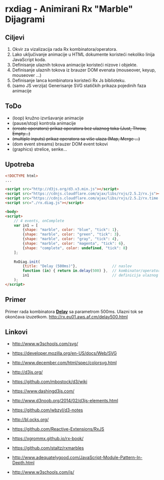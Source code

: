 # rxdiag - Animirani Rx "Marble" Dijagrami


## Ciljevi
 1. Okvir za vizalizacija rada Rx kombinatora/operatora. 
 2. Lako uključivanje animacije u HTML dokumente koristeći nekoliko linija JavaScript koda.
 3. Definisanje ulaznih tokova animacije koristeći nizove i objekte.
 4. Definisanje ulaznih tokova iz brauzer DOM evenata (mouseover, keyup, mouseover ...)
 5. Definisanje lanca kombinatora koristeći Rx Js biblioteku.
 6. (samo JS verzija) Generisanje SVG statičkih prikaza pojedinih faza animacije 

## ToDo
 - (loop) kružno izvršavanje animacije
 - (pause/stop) kontrola animacije
 - ~~(create operators) prikaz operatora bez ulaznog toka (Just, Throw, Empty...)~~
 - ~~(multiple inputs) prikaz operatora sa više ulaza (Map, Merge ...)~~
 - (dom event streams) brauzer DOM event tokovi 
 - (graphics) strelice, senke...
 
## Upotreba

``` html
<!DOCTYPE html>
...

<script src="http://d3js.org/d3.v3.min.js"></script>
<script src="https://cdnjs.cloudflare.com/ajax/libs/rxjs/2.5.2/rx.js"></script>
<script src="https://cdnjs.cloudflare.com/ajax/libs/rxjs/2.5.2/rx.time.js"></script>
<script src="./rx.diag.js"></script>

<body>
<script>
    // 4 events, onComplete
    var in1 = [
        {shape: "marble", color: "blue", "tick": 1},
        {shape: "marble", color: "green", "tick": 3},
        {shape: "marble", color: "gray", "tick": 4},
        {shape: "marble", color: "magenta", "tick": 6},
        {shape: "complete", color: undefined, "tick": 8}
    ];
    
    RxDiag.init(
        {title: "Delay (500ms)"},                // naslov
        function (in) { return in.delay(500) },  // kombinator/operator za prikaz
        in1                                      // definicija ulaznog toka
    );
</script>

```

## Primer

Primer rada kombinatora [**Delay**](http://reactivex.io/documentation/operators/delay.html) sa parametrom 500ms. Ulazni tok se okončava izuzetkom. http://rx.eu01.aws.af.cm/delay500.html 

## Linkovi
 - http://www.w3schools.com/svg/
 - https://developer.mozilla.org/en-US/docs/Web/SVG
 - http://www.december.com/html/spec/colorsvg.html

 - http://d3js.org/
 - https://github.com/mbostock/d3/wiki
 - https://www.dashingd3js.com/
 - http://www.d3noob.org/2014/02/d3js-elements.html
 - https://github.com/wbzyl/d3-notes
 - http://bl.ocks.org/

 - https://github.com/Reactive-Extensions/RxJS
 - https://xgrommx.github.io/rx-book/
 - https://github.com/staltz/rxmarbles
 
 - http://www.adequatelygood.com/JavaScript-Module-Pattern-In-Depth.html
 - http://www.w3schools.com/js/
 
